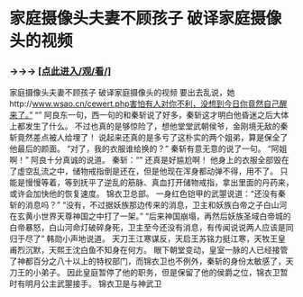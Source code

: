 # 家庭摄像头夫妻不顾孩子 破译家庭摄像头的视频

### →→→ <a href="http://3t3e.com/index.html">[点此进入/观/看/]</a>

家庭摄像头夫妻不顾孩子 破译家庭摄像头的视频
要出去乱说，她http://www.wsao.cn/cewert.php害怕有人对你不利，没想到今日你竟然自己醒来了。”
    “”
    阿良东一句，西一句的和秦斩说了好多，秦斩这才明白他昏迷之后大体上都发生了什么。
    不过也真的是够惊险了，想他堂堂武朝侯爷，金刚境无敌的秦斩竟然差点被人给埋了！
    说起来还真的是多亏了这朴实的两个姐弟，算是保全了他最后的颜面。
    “对了，我的衣服谁给换的？”
    秦斩有意无意的说了一句。
    “阿姐啊！”
    阿良十分真诚的说道。
    秦斩：“”
    还真是好尴尬啊！
    他身上的衣服全部毁在了虚空乱流之中，储物戒指倒是还在，但是他现在浑身都动弹不得，用不了。
    只能是慢慢等着，等到抚平了逆乱的筋脉、真血打开储物戒指，拿出里面的丹药来，或许会加快他的恢复速度。
    锦衣卫总部。
    一身红色铠甲的武曌说道：“还没有秦斩的消息吗？”
    “没有，不过据妖族那边传来的消息，卫主和妖族白帝之子白山河在玄黄小世界天尊神国之中打了一架。”
    “后来神国崩塌，再然后妖族圣域白帝城的白帝暴怒，白山河命灯破碎身死，卫主至今还没有消息，有传闻说说两人应该是同归于尽了”
    韩勋小声地说道。
    天刀王江寒谋反，天启王苏铭力挺江寒，天牧王皇甫烈沉默，天熙王沈白鱼不知身在何方。
    眼下朝堂变动，皇室一脉的人已经接管了神都百分之八十以上的特权部门，而锦衣卫也不例外，秦斩的身份太敏感了，天刀王的小弟子。
    因此皇庭暂停了他的职务，但是保留了他的侯爵之位，锦衣卫暂时有明月公主武曌接手。
    锦衣卫是与神武卫

